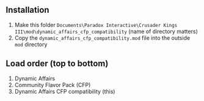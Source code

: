 ## Installation
1. Make this folder `Documents\Paradox Interactive\Crusader Kings III\mod\dynamic_affairs_cfp_compatibility` (name of directory matters)
2. Copy the `dynamic_affairs_cfp_compatibility.mod` file into the outside `mod` directory

## Load order (top to bottom)
1. Dynamic Affairs
2. Community Flavor Pack (CFP)
3. Dynamic Affairs CFP compatibility (this)